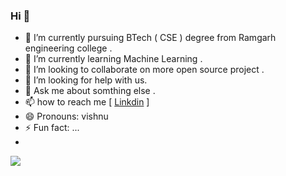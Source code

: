 ### Hi 👋

- 🔭 I’m currently pursuing BTech ( CSE ) degree from Ramgarh engineering college .
- 🌱 I’m currently learning Machine Learning .
- 👯 I’m looking to collaborate on more open source project .
- 🤔 I’m looking for help with us.
- 💬 Ask me about somthing else .
- 📫 how to reach me [ [Linkdin](www.linkedin.com/in/vishnukp95075) ]
- 😄 Pronouns:  vishnu
- ⚡ Fun fact: ...
- 
<img src="https://github-readme-stats.vercel.app/api?username=vishnu95075&&show_icons=true&title_color=F80B04&icon_color=bb2acf&text_color=0714EE&bg_color=ABEFC0">
